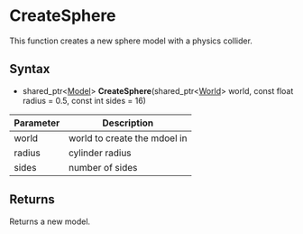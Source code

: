 # CreateSphere

This function creates a new sphere model with a physics collider.

## Syntax

- shared_ptr<[Model](Model.md)> **CreateSphere**(shared_ptr<[World](World.md)> world, const float radius = 0.5, const int sides = 16)

| Parameter | Description |
|--|--|
| world | world to create the mdoel in |
| radius | cylinder radius |
| sides | number of sides |

## Returns 

Returns a new model.
